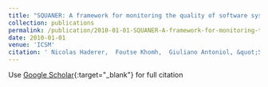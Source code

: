 ```yaml
---
title: "SQUANER: A framework for monitoring the quality of software systems"
collection: publications
permalink: /publication/2010-01-01-SQUANER-A-framework-for-monitoring-the-quality-of-software-systems
date: 2010-01-01
venue: 'ICSM'
citation: ' Nicolas Haderer,  Foutse Khomh,  Giuliano Antoniol, &quot;SQUANER: A framework for monitoring the quality of software systems.&quot; ICSM, 2010.'
---
```

Use [Google Scholar](https://scholar.google.com/scholar?q=SQUANER:+A+framework+for+monitoring+the+quality+of+software+systems){:target="_blank"} for full citation